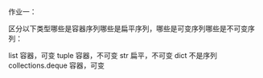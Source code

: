 作业一：

区分以下类型哪些是容器序列哪些是扁平序列，哪些是可变序列哪些是不可变序列：

list                  容器，可变
tuple                 容器，不可变
str                   扁平，不可变
dict                  不是序列
collections.deque     容器，可变

